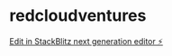 # redcloudventures

[Edit in StackBlitz next generation editor ⚡️](https://stackblitz.com/~/github.com/hdiesel323/redcloudventures)